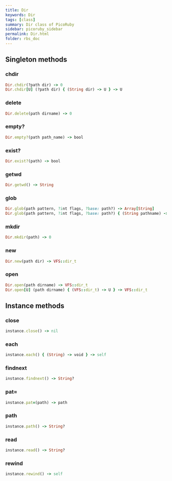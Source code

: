 ```yaml
---
title: Dir
keywords: Dir
tags: [class]
summary: Dir class of PicoRuby
sidebar: picoruby_sidebar
permalink: Dir.html
folder: rbs_doc
---
```

## Singleton methods
### chdir

```ruby
Dir.chdir(?path dir) -> 0
Dir.chdir[U] (?path dir) { (String dir) -> U } -> U
```
### delete

```ruby
Dir.delete(path dirname) -> 0
```
### empty?

```ruby
Dir.empty?(path path_name) -> bool
```
### exist?

```ruby
Dir.exist?(path) -> bool
```
### getwd

```ruby
Dir.getwd() -> String
```
### glob

```ruby
Dir.glob(path pattern, ?int flags, ?base: path?) -> Array[String]
Dir.glob(path pattern, ?int flags, ?base: path?) { (String pathname) -> void } -> nil
```
### mkdir

```ruby
Dir.mkdir(path) -> 0
```
### new

```ruby
Dir.new(path dir) -> VFS::dir_t
```
### open

```ruby
Dir.open(path dirname) -> VFS::dir_t
Dir.open[U] (path dirname) { (VFS::dir_t) -> U } -> VFS::dir_t
```
## Instance methods
### close

```ruby
instance.close() -> nil
```
### each

```ruby
instance.each() { (String) -> void } -> self
```
### findnext

```ruby
instance.findnext() -> String?
```
### pat=

```ruby
instance.pat=(path) -> path
```
### path

```ruby
instance.path() -> String?
```
### read

```ruby
instance.read() -> String?
```
### rewind

```ruby
instance.rewind() -> self
```
